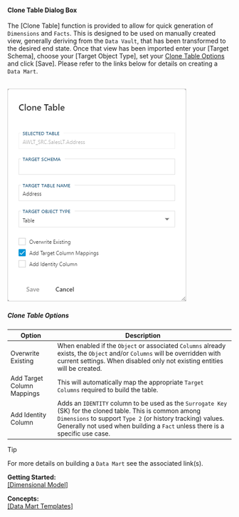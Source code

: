 #### Clone Table Dialog Box  

The [Clone Table] function is provided to allow for quick generation of `Dimensions` and `Facts`.  This is designed to be used on manually created view, generally deriving from the `Data Vault`, that has been transformed to the desired end state.  Once that view has been imported enter your [Target Schema], choose your [Target Object Type], set your [Clone Table Options](#Clone-Table-Options) and click [Save].  Please refer to the links below for details on creating a `Data Mart`.

<br/>
<img 
    src="images/bimlflex-app-dialog-clone-table.png" 
    class="border-image" 
    style="border: 1px solid #CCC;" 
    title="Clone Table Dialog Box" 
/>

##### Clone Table Options

|Option|Description|
|-|-|
|Overwrite Existing|When enabled if the `Object` or associated `Columns` already exists, the `Object` and/or `Columns` will be overridden with current settings.  When disabled only not existing entities will be created.|
|Add Target Column Mappings|This will automatically map the appropriate `Target Columns` required to build the table.|
|Add Identity Column|Adds an `IDENTITY` column to be used as the `Surrogate Key` (SK) for the cloned table.  This is common among `Dimensions` to support `Type 2` (or history tracking) values.  Generally not used when building a `Fact` unless there is a specific use case.|

> [!TIP]
> For more details on building a `Data Mart` see the associated link(s).  
>
> **Getting Started:**  
> [[Dimensional Model]](..\getting-started\dimensional-model.md)
>
> **Concepts:**  
> [[Data Mart Templates]](..concepts\data-mart-templates.md)
